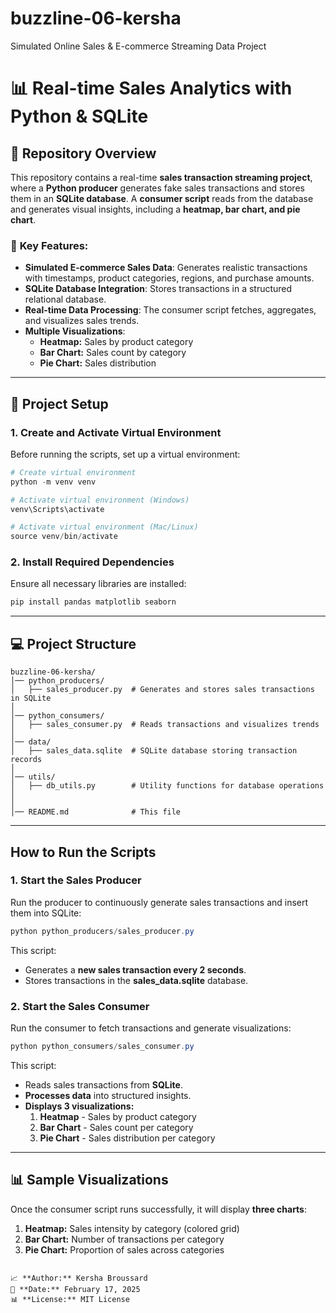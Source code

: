 # buzzline-06-kersha
Simulated Online Sales &amp; E-commerce Streaming Data Project

# 📊 Real-time Sales Analytics with Python & SQLite

## 📂 Repository Overview
This repository contains a real-time **sales transaction streaming project**, where a **Python producer** generates fake sales transactions and stores them in an **SQLite database**. A **consumer script** reads from the database and generates visual insights, including a **heatmap, bar chart, and pie chart**.

### 🔧 **Key Features:**
- **Simulated E-commerce Sales Data**: Generates realistic transactions with timestamps, product categories, regions, and purchase amounts.
- **SQLite Database Integration**: Stores transactions in a structured relational database.
- **Real-time Data Processing**: The consumer script fetches, aggregates, and visualizes sales trends.
- **Multiple Visualizations**:
  - **Heatmap:** Sales by product category
  - **Bar Chart:** Sales count by category
  - **Pie Chart:** Sales distribution

---
## 🚀 **Project Setup**
### **1️. Create and Activate Virtual Environment**
Before running the scripts, set up a virtual environment:
```powershell
# Create virtual environment
python -m venv venv

# Activate virtual environment (Windows)
venv\Scripts\activate

# Activate virtual environment (Mac/Linux)
source venv/bin/activate
```

### **2️. Install Required Dependencies**
Ensure all necessary libraries are installed:
```powershell
pip install pandas matplotlib seaborn
```
---
## 💻 **Project Structure**
```
buzzline-06-kersha/
│── python_producers/
│   ├── sales_producer.py  # Generates and stores sales transactions in SQLite
│
│── python_consumers/
│   ├── sales_consumer.py  # Reads transactions and visualizes trends
│
│── data/
│   ├── sales_data.sqlite  # SQLite database storing transaction records
│
│── utils/
│   ├── db_utils.py        # Utility functions for database operations
│
│
│── README.md              # This file
```
---
##  **How to Run the Scripts**
### **1️. Start the Sales Producer**
Run the producer to continuously generate sales transactions and insert them into SQLite:
```powershell
python python_producers/sales_producer.py
```
This script:
- Generates a **new sales transaction every 2 seconds**.
- Stores transactions in the **sales_data.sqlite** database.

### **2️. Start the Sales Consumer**
Run the consumer to fetch transactions and generate visualizations:
```powershell
python python_consumers/sales_consumer.py
```
This script:
- Reads sales transactions from **SQLite**.
- **Processes data** into structured insights.
- **Displays 3 visualizations:**
  1. **Heatmap** - Sales by product category
  2. **Bar Chart** - Sales count per category
  3. **Pie Chart** - Sales distribution per category

---
## 📊 **Sample Visualizations**
Once the consumer script runs successfully, it will display **three charts**:
1. **Heatmap:** Sales intensity by category (colored grid)
2. **Bar Chart:** Number of transactions per category
3. **Pie Chart:** Proportion of sales across categories

```

📈 **Author:** Kersha Broussard  
📅 **Date:** February 17, 2025  
📊 **License:** MIT License




